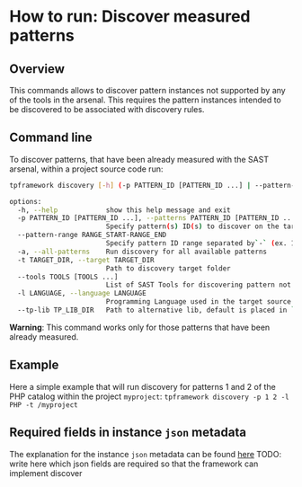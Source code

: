 # How to run: Discover measured patterns

## Overview

This commands allows to discover pattern instances not supported by any of the tools in the arsenal. This requires the pattern instances intended to be discovered to be associated with discovery rules.

## Command line

To discover patterns, that have been already measured with the SAST arsenal, within a project source code run:

```bash
tpframework discovery [-h] (-p PATTERN_ID [PATTERN_ID ...] | --pattern-range RANGE_START-RANGE_END | -a) -t TARGET_DIR [--tools TOOLS [TOOLS ...]] -l LANGUAGE [--tp-lib TP_LIB_DIR]

options:
  -h, --help            show this help message and exit
  -p PATTERN_ID [PATTERN_ID ...], --patterns PATTERN_ID [PATTERN_ID ...]
                        Specify pattern(s) ID(s) to discover on the target
  --pattern-range RANGE_START-RANGE_END
                        Specify pattern ID range separated by`-` (ex. 10-50)
  -a, --all-patterns    Run discovery for all available patterns
  -t TARGET_DIR, --target TARGET_DIR
                        Path to discovery target folder
  --tools TOOLS [TOOLS ...]
                        List of SAST Tools for discovering pattern not supported
  -l LANGUAGE, --language LANGUAGE
                        Programming Language used in the target source code
  --tp-lib TP_LIB_DIR   Path to alternative lib, default is placed in `./testability_patterns`
```

**Warning**: This command works only for those patterns that have been already measured.

## Example

Here a simple example that will run discovery for patterns 1 and 2 of the PHP catalog within the project `myproject`:
`tpframework discovery -p 1 2 -l PHP -t /myproject`

## Required fields in instance `json` metadata

The explanation for the instance `json` metadata can be found [here](./../testability_patterns/docs/testability-patterns-structure.md)
TODO: write here which json fields are required so that the framework can implement discover
